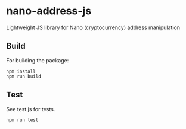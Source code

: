 # nano-address-js
Lightweight JS library for Nano (cryptocurrency) address manipulation

## Build

For building the package:

    npm install
    npm run build

## Test

See test.js for tests.

    npm run test
